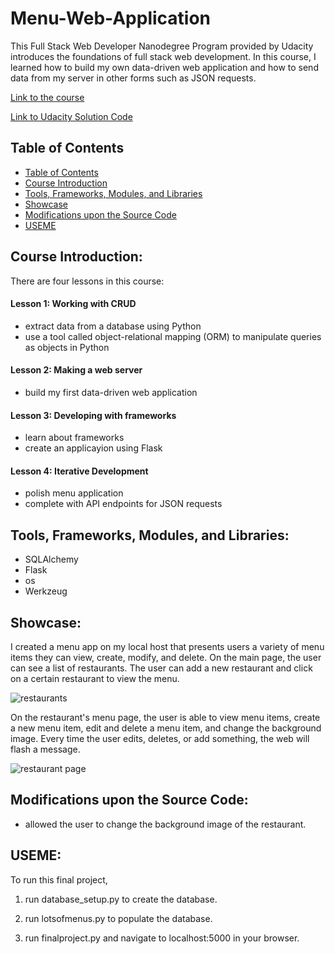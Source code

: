# Menu-Web-Application
This Full Stack Web Developer Nanodegree Program provided by Udacity introduces the foundations of full stack web development. In this course, I learned how to build my own data-driven web application and how to send data from my server in other forms such as JSON requests. 


[Link to the course](https://www.udacity.com/course/full-stack-foundations--ud088)

[Link to Udacity Solution Code](https://github.com/udacity/Full-Stack-Foundations)

## Table of Contents
- [Table of Contents](#table-of-contents)
- [Course Introduction](#course-introduction)
- [Tools, Frameworks, Modules, and Libraries](#tools-frameworks-modules-and-libraries)
- [Showcase](#showcase)
- [Modifications upon the Source Code](#modifications-upon-the-source-code)
- [USEME](#useme)

## Course Introduction: 
There are four lessons in this course:

#### Lesson 1: Working with CRUD
- extract data from a database using Python
- use a tool called object-relational mapping (ORM) to manipulate queries as objects in Python 
#### Lesson 2: Making a web server
- build my first data-driven web application 
#### Lesson 3: Developing with frameworks
- learn about frameworks
- create an applicayion using Flask
#### Lesson 4: Iterative Development
- polish menu application
- complete with API endpoints for JSON requests

## Tools, Frameworks, Modules, and Libraries:
- SQLAlchemy 
- Flask 
- os 
- Werkzeug

## Showcase:
I created a menu app on my local host that presents users a variety of menu items they can view, create, modify, and delete. On the main page, the user can see a list of restaurants. The user can add a new restaurant and click on a certain restaurant to view the menu. 

![restaurants](https://user-images.githubusercontent.com/71456398/148838295-ac923bac-7ef0-4df8-89e4-6d30a98366ea.jpg)

On the restaurant's menu page, the user is able to view menu items, create a new menu item, edit and delete a menu item, and change the background image. Every time the user edits, deletes, or add something, the web will flash a message.

![restaurant page](https://user-images.githubusercontent.com/71456398/148838551-802ec6fb-0fea-4e23-8576-66c70d63185a.jpg)

## Modifications upon the Source Code:

- allowed the user to change the background image of the restaurant.

## USEME:

To run this final project, 

1. run database_setup.py to create the database. 

2. run lotsofmenus.py to populate the database. 

3. run finalproject.py and navigate to localhost:5000 in your browser. 
